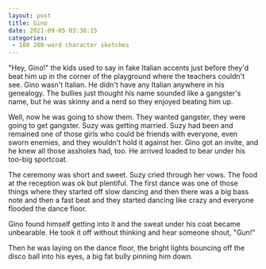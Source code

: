 ```yaml
---
layout: post
title: Gino
date: 2021-09-05 03:38:15
categories:
 - 100 200-word character sketches
---
```


"Hey, Gino!" the kids used to say in fake Italian accents just before they'd beat him up in the corner of the playground where the teachers couldn't see. Gino wasn't Italian. He didn't have any Italian anywhere in his genealogy. The bullies just thought his name sounded like a gangster's name, but he was skinny and a nerd so they enjoyed beating him up.

Well, now he was going to show them. They wanted gangster, they were going to get gangster. Suzy was getting married. Suzy had been and remained one of those girls who could be friends with everyone, even sworn enemies, and they wouldn't hold it against her. Gino got an invite, and he knew all those assholes had, too. He arrived loaded to bear under his too-big sportcoat.

The ceremony was short and sweet. Suzy cried through her vows. The food at the reception was ok but plentiful. The first dance was one of those things where they started off slow dancing and then there was a big bass note and then a fast beat and they started dancing like crazy and everyone flooded the dance floor.

Gino found himself getting into it and the sweat under his coat became unbearable. He took it off without thinking and hear someone shout, "Gun!"

Then he was laying on the dance floor, the bright lights bouncing off the disco ball into his eyes, a big fat bully pinning him down.
